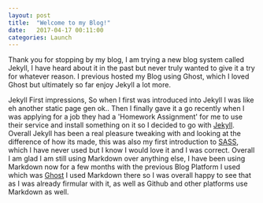 ```yaml
---
layout: post
title:  "Welcome to my Blog!"
date:   2017-04-17 00:11:00
categories: Launch
---
```


Thank you for stopping by my blog, I am trying a new blog system called Jekyll, I have heard about it in the past but never truly wanted to give it a try for whatever reason. I previous hosted my Blog using Ghost, which I loved Ghost but ultimately so far enjoy Jekyll a lot more. 


Jekyll First impressions, So when I first was introduced into Jekyll I was like eh another static page gen ok.. Then I finally gave it a go recently when I was applying for a job they had a 'Homework Assignment' for me to use their service and install something on it so I decided to go with [Jekyll][jek]. Overall Jekyll has been a real pleasure tweaking with and looking at the difference of how its made, this was also my first introduction to [SASS][SASS], which I have never used but I know I would love it and I was correct. Overall I am glad I am still using Markdown over anything else, I have been using Markdown now for a few months with the previous Blog Platform I used which was [Ghost][Ghost] I used Markdown there so I was overall happy to see that as I was already firmular with it, as well as Github and other platforms use Markdown as well. 


[Ghost]: https://Ghost.org
[SASS]:  http://sass-lang.com/
[jek]:   https://jekyllrb.com
